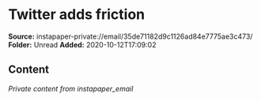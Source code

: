 # Twitter adds friction

**Source:** instapaper-private://email/35de71182d9c1126ad84e7775ae3c473/
**Folder:** Unread
**Added:** 2020-10-12T17:09:02




## Content
*Private content from instapaper_email*
